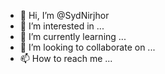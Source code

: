 - 👋 Hi, I’m @SydNirjhor
- 👀 I’m interested in ...
- 🌱 I’m currently learning ...
- 💞️ I’m looking to collaborate on ...
- 📫 How to reach me ...

<!---
SydNirjhor/SydNirjhor is a ✨ special ✨ repository because its `README.md` (this file) appears on your GitHub profile.
You can click the Preview link to take a look at your changes.
--->
